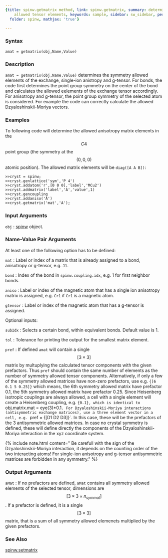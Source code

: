 ```yaml
---
{title: spinw.getmatrix method, link: spinw.getmatrix, summary: determines the symmetry
    allowed tensor elements, keywords: sample, sidebar: sw_sidebar, permalink: spinw_getmatrix.html,
  folder: spinw, mathjax: 'true'}

---
```

  
### Syntax
  
`amat = getmatrix(obj,Name,Value)`
  
### Description
  
`amat = getmatrix(obj,Name,Value)` determines the symmetry allowed
elements of the exchange, single-ion anistropy and g-tensor. For bonds,
the code first determines the point group symmetry on the center of the
bond and calculates the allowed eelements of the exchange tensor
accordingly. For anisotropy and g-tensor, the point group symmetry of the
selected atom is considered. For example the code can correctly calculate
the allowed Dzyaloshinskii-Moriya vectors.
  
### Examples
  
To following code will determine the allowed anisotropy matrix elements
in the $$C4$$ point group (the symmetry at the $$(0,0,0)$$ atomic position).
The allowed matrix elements will be `diag([A A B])`:
 
```
>>cryst = spinw;
>>cryst.genlattice('sym','P 4')
>>cryst.addatom('r',[0 0 0],'label','MCu2')
>>cryst.addmatrix('label','A','value',1)
>>cryst.gencoupling
>>cryst.addaniso('A')
>>cryst.getmatrix('mat','A');
```
  
### Input Arguments
  
`obj`
: [spinw](spinw.html) object.
  
### Name-Value Pair Arguments
 
At least one of the following option has to be defined:
  
`mat`
: Label or index of a matrix that is already assigned to
  a bond, anisotropy or g-tensor, e.g. `J1`.
  
`bond`
: Index of the bond in `spinw.coupling.idx`, e.g. 1 for first neighbor
  bonds.
  
`aniso`
: Label or index of the magnetic atom that has a single ion
  anisotropy matrix is assigned, e.g. `Cr1` if `Cr1` is a magnetic atom.
  
`gtensor`
: Label or index of the magnetic atom that has a g-tensor is 
  assigned.
 
Optional inputs:
  
`subIdx`
: Selects a certain bond, within equivalent bonds. Default value is 1.
 
`tol`
: Tolerance for printing the output for the smallest matrix
  element.
  
`pref`
: If defined `amat` will contain a single $$[3\times 3]$$ matrix by
  multuplying the calculated tensor components with the given prefactors.
  Thus `pref` should contain the same number of elements as the number of
  symmetry allowed tensor components. Alternatively, if only a few of the
  symmetry allowed matrices have non-zero prefactors, use e.g. 
  `{[6 0.1 5 0.25]}` which means, the 6th symmetry allowed matrix have
  prefactor 0.1, the 5th symmetry allowed matrix have prefactor 0.25.
  Since Heisenberg isotropic couplings are always allowed, a cell with a
  single element will create a Heisenberg coupling, e.g. `{0.1}, which is
  identical to `obj.matrix.mat = eye(3)*0.1`. For Dzyaloshinskii-Moriya
  interactions (antisymmetric exchange matrices), use a three element
  vector in a cell, e.g. `pref = {[D1 D2 D3]}`. In this case, these will
  be the prefactors of the 3 antisymmetric allowed matrices. In
  case no crystal symmetry is defined, these will define directly the
  components of the  Dzyaloshinskii-Moriya interaction in the xyz
  coordinate system.
 
  {% include note.html content=" Be carefull with the sign of the Dzyaloshinskii-Moriya
  interaction, it depends on the counting order of the two interacting
  atoms! For single-ion anisotropy and g-tensor antisymmetric matrices
  are forbidden in any symmetry." %}
  
### Output Arguments
  
`aMat`
: If no prefactors are defined, `aMat` contains all symmetry
  allowed elements of the selected tensor, dimensions are $$[3\times 3\times n_{symmat}]$$.
  If a prefactor is defined, it is a single $$[3\times 3]$$ matrix, that is
  a sum of all symmetry allowed elemenets multiplied by the given
  prefactors.
  
### See Also
  
[spinw.setmatrix](spinw_setmatrix.html)
 

